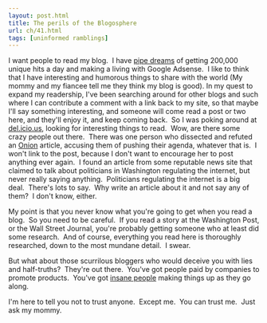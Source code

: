 ```yaml
---
layout: post.html
title: The perils of the Blogosphere
url: ch/41.html
tags: [uninformed ramblings]
---
```

I want people to read my blog.  I have [pipe dreams](http://en.wikipedia.org/wiki/Pipe_dream) of getting 200,000 unique hits a day and making a living with Google Adsense.  I like to think that I have interesting and humorous things to share with the world (My mommy and my fiancee tell me they think my blog is good). In my quest to expand my readership, I've been searching around for other blogs and such where I can contribute a comment with a link back to my site, so that maybe I'll say something interesting, and someone will come read a post or two here, and they'll enjoy it, and keep coming back.  So I was poking around at [del.icio.us](http://del.icio.us), looking for interesting things to read.  Wow, are there some crazy people out there.  There was one person who dissected and refuted an [Onion](http://www.theonion.com) article, accusing them of pushing their agenda, whatever that is.  I won't link to the post, because I don't want to encourage her to post anything ever again.  I found an article from some reputable news site that claimed to talk about politicians in Washington regulating the internet, but never really saying anything.  Politicians regulating the internet is a big deal.  There's lots to say.  Why write an article about it and not say any of them?  I don't know, either.

My point is that you never know what you're going to get when you read a blog.  So you need to be careful.  If you read a story at the Washington Post, or the Wall Street Journal, you're probably getting someone who at least did some research.  And of course, everything you read here is thoroughly researched, down to the most mundane detail.  I swear.

But what about those scurrilous bloggers who would deceive you with lies and half-truths?  They're out there.  You've got people paid by companies to promote products.  You've got [insane people](http://www.anncoulter.com) making things up as they go along.

I'm here to tell you not to trust anyone.  Except me.  You can trust me.  Just ask my mommy.

